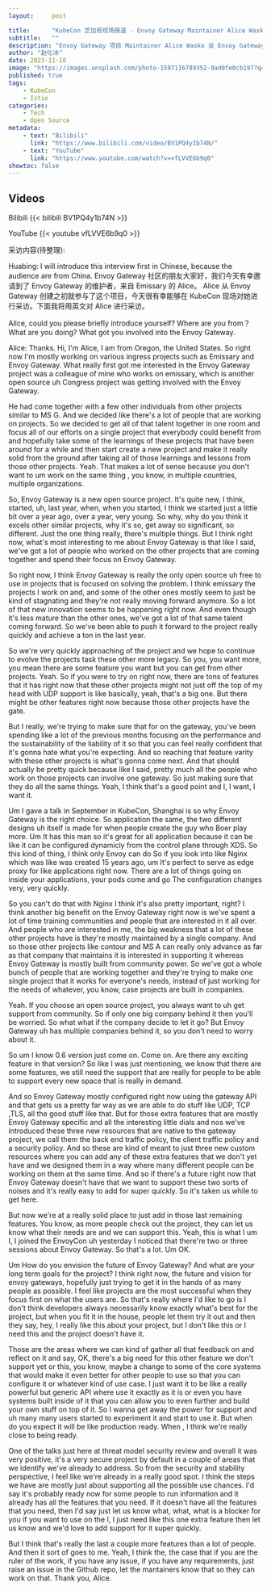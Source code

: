 ```yaml
---
layout:     post

title:      "KubeCon 芝加哥现场报道 - Envoy Gateway Maintainer Alice Wasko"
subtitle:   ""
description: "Envoy Gateway 项目 Maintainer Alice Wasko 谈 Envoy Gateway 项目的起源与未来"
author: "赵化冰"
date: 2023-11-16
image: "https://images.unsplash.com/photo-1597116789352-9ad0fe0cb197?q=80&w=3432&auto=format&fit=crop&ixlib=rb-4.0.3&ixid=M3wxMjA3fDB8MHxwaG90by1wYWdlfHx8fGVufDB8fHx8fA%3D%3D"
published: true
tags:
    - KubeCon
    - Istio
categories:
    - Tech
    - Open Source
metadata:
    - text: "Bilibili"
      link: "https://www.bilibili.com/video/BV1PQ4y1b74N/"
    - text: "YouTube"
      link: "https://www.youtube.com/watch?v=vfLVVE6b9q0"
showtoc: false
---
```


## Videos

Bilibili
{{< bilibili BV1PQ4y1b74N >}}

YouTube
{{< youtube vfLVVE6b9q0 >}}

采访内容(待整理):

Huabing: I will introduce this interview first in Chinese, because the audience are from China. Envoy Gateway 社区的朋友大家好，我们今天有幸邀请到了 Envoy Gateway 的维护者，来自 Emissary 的 Alice。 Alice 从 Envoy Gateway 创建之初就参与了这个项目，今天很有幸能够在 KubeCon 现场对她进行采访。下面我将用英文对 Alice 进行采访。

Alice, could you please briefly introduce yourself? Where are you from？What are you doing? What got you involved into the Envoy Gateway.

Alice: Thanks. Hi, I'm Alice, I am from Oregon, the United States. So right now I'm mostly working on various ingress projects such as Emissary and Envoy Gateway. What really first got me interested in the Envoy Gateway project was a colleague of mine who works on emissary, which is another open source uh Congress project was getting involved with the Envoy Gateway.

He had come together with a few other individuals from other projects similar to MS G. And we decided like there's a lot of people that are working on projects. So we decided to get all of that talent together in one room and focus all of our efforts on a single project that everybody could benefit from and hopefully take some of the learnings of these projects that have been around for a while and then start create a new project and make it really solid from the ground after taking all of those learnings and lessons from those other projects. Yeah. That makes a lot of sense because you don't want to um work on the same thing , you know, in multiple countries, multiple organizations.

So, Envoy Gateway is a new open source project. It's quite new, I think, started, uh, last year, when, when you started, I think we started just a little bit over a year ago, over a year, very young. So why, why do you think it excels other similar projects, why it's so, get away so significant, so different. Just the one thing really, there's multiple things. But I think right now, what's most interesting to me about Envoy Gateway is that like I said, we've got a lot of people who worked on the other projects that are coming together and spend their focus on Envoy Gateway.

So right now, I think Envoy Gateway is really the only open source uh free to use in projects that is focused on solving the problem. I think emissary the projects I work on and, and some of the other ones mostly seem to just be kind of stagnating and they're not really moving forward anymore. So a lot of that new innovation seems to be happening right now. And even though it's less mature than the other ones, we've got a lot of that same talent coming forward. So we've been able to push it forward to the project really quickly and achieve a ton in the last year.

So we're very quickly approaching of the project and we hope to continue to evolve the projects task these other more legacy. So you, you want more, you mean there are some feature you want but you can get from other projects. Yeah. So if you were to try on right now, there are tons of features that it has right now that these other projects might not just off the top of my head with UDP support is like basically, yeah, that's a big one. But there might be other features right now because those other projects have the gate.

But I really, we're trying to make sure that for on the gateway, you've been spending like a lot of the previous months focusing on the performance and the sustainability of the liability of it so that you can feel really confident that it's gonna hate what you're expecting. And so reaching that feature varity with these other projects is what's gonna come next. And that should actually be pretty quick because like I said, pretty much all the people who work on those projects can involve one gateway. So just making sure that they do all the same things. Yeah, I think that's a good point and I, I want, I want it.

Um I gave a talk in September in KubeCon, Shanghai is so why Envoy Gateway is the right choice. So application the same, the two different designs uh itself is made for when people create the guy who Boer play more. Um It has this man so it's great for all application because it can be like it can be configured dynamicly from the control plane through XDS. So this kind of thing, I think only Envoy can do So if you look into like Nginx which was like was created 15 years ago, um It's perfect to serve as edge proxy for like applications right now. There are a lot of things going on inside your applications, your pods come and go The configuration changes very, very quickly.

So you can't do that with Nginx I think it's also pretty important, right? I think another big benefit on the Envoy Gateway right now is we've spent a lot of time training communities and people that are interested in it all over. And people who are interested in me, the big weakness that a lot of these other projects have is they're mostly maintained by a single company. And so those other projects like contour and MS A can really only advance as far as that company that maintains it is interested in supporting it whereas Envoy Gateway is mostly built from community power. So we've got a whole bunch of people that are working together and they're trying to make one single project that it works for everyone's needs, instead of just working for the needs of whatever, you know, case projects are built in companies.

Yeah. If you choose an open source project, you always want to uh get support from community. So if only one big company behind it then you'll be worried. So what what if the company decide to let it go? But Envoy Gateway uh has multiple companies behind it, so you don't need to worry about it.

So um I know 0.6 version just come on. Come on. Are there any exciting feature in that version? So like I was just mentioning, we know that there are some features, we still need the support that are really for people to be able to support every new space that is really in demand.

And so Envoy Gateway mostly configured right now using the gateway API and that gets us a pretty far way as we are able to do stuff like UDP, TCP ,TLS, all the good stuff like that. But for those extra features that are mostly Envoy Gateway specific and all the interesting little dials and nos we've introduced these three new resources that are native to the gateway project, we call them the back end traffic policy, the client traffic policy and a security policy. And so these are kind of meant to just three new custom resources where you can add any of these extra features that we don't yet have and we designed them in a way where many different people can be working on them at the same time. And so if there's a future right now that Envoy Gateway doesn't have that we want to support these two sorts of noises and it's really easy to add for super quickly. So it's taken us while to get here.

But now we're at a really solid place to just add in those last remaining features. You know, as more people check out the project, they can let us know what their needs are and we can support this. Yeah, this is what I um I, I joined the EnvoyCon uh yesterday I noticed that there're two or three sessions about Envoy Gateway. So that's a lot. Um OK.

Um How do you envision the future of Envoy Gateway? And what are your long term goals for the project? I think right now, the future and vision for envoy gateways, hopefully just trying to get it in the hands of as many people as possible. I feel like projects are the most successful when they focus first on what the users are. So that's really where I'd like to go is I don't think developers always necessarily know exactly what's best for the project, but when you fit it in the house, people let them try it out and then they say, hey, I really like this about your project, but I don't like this or I need this and the project doesn't have it.

Those are the areas where we can kind of gather all that feedback on and reflect on it and say, OK, there's a big need for this other feature we don't support yet or this, you know, maybe a change to some of the core systems that would make it even better for other people to use so that you can configure it or whatever kind of use case. I just want it to be like a really powerful but generic API where use it exactly as it is or even you have systems built inside of it that you can allow you to even further and build your own stuff on top of it. So I wanna get away the power for support and uh many many users started to experiment it and start to use it. But when do you expect it will be like production ready. When , I think we're really close to being ready.

One of the talks just here at threat model security review and overall it was very positive, it's a very secure project by default in a couple of areas that we identify we've already to address. So from the security and stability perspective, I feel like we're already in a really good spot. I think the steps we have are mostly just about supporting all the possible use chances. I'd say it's probably ready now for some people to run information and it already has all the features that you need. If it doesn't have all the features that you need, then I'd say just let us know what, what, what is a blocker for you if you want to use on the I, I just need like this one extra feature then let us know and we'd love to add support for it super quickly.

But I think that's really the last a couple more features than a lot of people. And then it sort of goes to me. Yeah, I think the, the case that if you are the ruler of the work, if you have any issue, if you have any requirements, just raise an issue in the Github repo, let the mantainers know that so they can work on that. Thank you, Alice.
